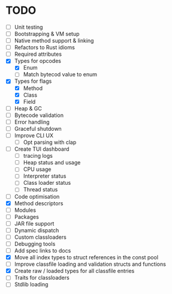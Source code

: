 # TODO

- [ ] Unit testing
- [ ] Bootstrapping & VM setup
- [ ] Native method support & linking
- [ ] Refactors to Rust idioms
- [ ] Required attributes
- [x] Types for opcodes
    - [x] Enum
    - [ ] Match bytecod value to enum
- [x] Types for flags
    - [x] Method
    - [x] Class
    - [x] Field
- [ ] Heap & GC
- [ ] Bytecode validation
- [ ] Error handling
- [ ] Graceful shutdown
- [ ] Improve CLI UX
    - [ ] Opt parsing with clap
- [ ] Create TUI dashboard
    - [ ] tracing logs
    - [ ] Heap status and usage
    - [ ] CPU usage
    - [ ] Interpreter status
    - [ ] Class loader status
    - [ ] Thread status
- [ ] Code optimisation
- [x] Method descriptors
- [ ] Modules
- [ ] Packages
- [ ] JAR file support
- [ ] Dynamic dispatch
- [ ] Custom classloaders
- [ ] Debugging tools
- [ ] Add spec links to docs
- [x] Move all index types to struct references in the const pool
- [ ] Improve classfile loading and validation structs and functions
- [x] Create raw / loaded types for all classfile entries
- [ ] Traits for classloaders
- [ ] Stdlib loading